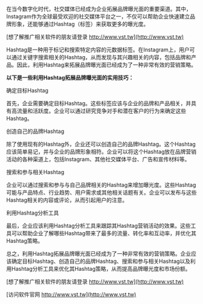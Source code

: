 在当今数字化时代，社交媒体已经成为企业拓展品牌曝光面的重要渠道。其中，Instagram作为全球最受欢迎的社交媒体平台之一，不仅可以帮助企业快速建立品牌形象，还能够通过Hashtag（标签）来获取更多的曝光度。

[想了解推广相关软件的朋友请登录 http://www.vst.tw](http://www.vst.tw)

Hashtag是一种用于标记和搜索特定内容的元数据标签。在Instagram上，用户可以通过关键字搜索相关的Hashtag，从而发现与其兴趣相关的内容，包括品牌和产品。因此，利用Hashtag来拓展品牌曝光面已经成为了一种非常有效的营销策略。

**以下是一些利用Hashtag拓展品牌曝光面的实用技巧：**

确定目标Hashtag

首先，企业需要确定目标Hashtag。这些标签应该与企业的品牌和产品相关，并具有高流量和活跃度。企业可以通过研究竞争对手和潜在客户的行为来确定这些Hashtag。

创造自己的品牌Hashtag

除了使用现有的Hashtag外，企业还可以创造自己的品牌Hashtag。这个Hashtag应该简单易记，并与企业的品牌形象相符。企业可以将这个Hashtag放在品牌营销活动的各种渠道上，包括Instagram、其他社交媒体平台、广告和宣传材料等。

搜索和参与相关Hashtag

企业可以通过搜索和参与与自己品牌相关的Hashtag来增加曝光度。这些Hashtag可能与产品特点、行业趋势、用户需求或其他相关话题有关。企业可以发布与这些Hashtag相关的内容或评论，从而引起用户的注意。

利用Hashtag分析工具

最后，企业应该利用Hashtag分析工具来跟踪其Hashtag营销活动的效果。这些工具可以帮助企业了解哪些Hashtag带来了最多的流量、转化率和互动率，并优化其Hashtag策略。

总之，利用Hashtag拓展品牌曝光面已经成为了一种非常有效的营销策略。企业应该确定目标Hashtag、创造自己的品牌Hashtag、搜索和参与相关Hashtag以及利用Hashtag分析工具来优化其Hashtag策略，从而提高品牌曝光度和市场份额。

[想了解推广相关软件的朋友请登录 http://www.vst.tw](http://www.vst.tw)


[访问软件官网 http://www.vst.tw](http://www.vst.tw)
